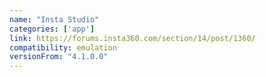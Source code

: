 ```yaml
---
name: "Insta Studio"
categories: ['app']
link: https://forums.insta360.com/section/14/post/1360/
compatibility: emulation
versionFrom: "4.1.0.0"
---
```


